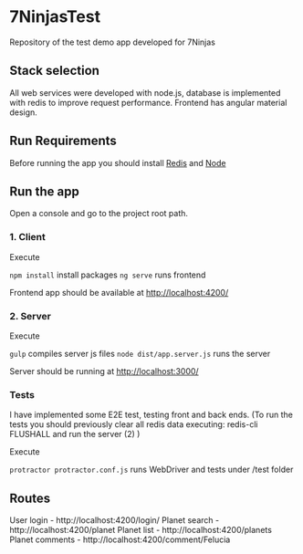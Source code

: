 # 7NinjasTest

Repository of the test demo app developed for 7Ninjas

## Stack selection

All web services were developed with node.js, database is implemented with redis to improve request performance.
Frontend has angular material design.

## Run Requirements

Before running the app you should install [Redis](https://redis.io/download) and [Node](https://nodejs.org/en/download/)


## Run the app

Open a console and go to the project root path.

### 1. Client

Execute

`npm install` install packages
`ng serve` runs frontend 

Frontend app should be available at [http://localhost:4200/](http://localhost:4200/)

### 2. Server

Execute

`gulp` compiles server js files
`node dist/app.server.js` runs the server

Server should be running at [http://localhost:3000/](http://localhost:3000/)

### Tests

I have implemented some E2E test, testing front and back ends. (To run the tests you should previously clear all redis data executing: redis-cli FLUSHALL and run the server (2) )
 
Execute

`protractor protractor.conf.js` runs WebDriver and tests under /test folder

## Routes

User login      - http://localhost:4200/login/
Planet search   - http://localhost:4200/planet
Planet list     - http://localhost:4200/planets
Planet comments - http://localhost:4200/comment/Felucia



